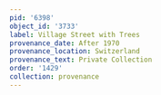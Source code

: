 ```yaml
---
pid: '6398'
object_id: '3733'
label: Village Street with Trees
provenance_date: After 1970
provenance_location: Switzerland
provenance_text: Private Collection
order: '1429'
collection: provenance
---
```

